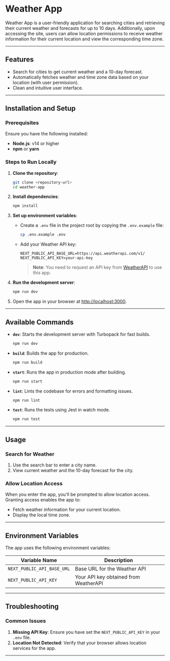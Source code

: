 # Weather App

Weather App is a user-friendly application for searching cities and retrieving their current weather and forecasts for up to 10 days. Additionally, upon accessing the site, users can allow location permissions to receive weather information for their current location and view the corresponding time zone.

---

## Features
- Search for cities to get current weather and a 10-day forecast.
- Automatically fetches weather and time zone data based on your location (with user permission).
- Clean and intuitive user interface.

---

## Installation and Setup

### Prerequisites
Ensure you have the following installed:
- **Node.js**: v14 or higher
- **npm** or **yarn**

### Steps to Run Locally
1. **Clone the repository**:
   ```bash
   git clone <repository-url>
   cd weather-app
   ```
2. **Install dependencies**:
   ```bash
   npm install
   ```
3. **Set up environment variables**:
   - Create a `.env` file in the project root by copying the `.env.example` file:
     ```bash
     cp .env.example .env
     ```
   - Add your Weather API key:
     ```env
     NEXT_PUBLIC_API_BASE_URL=https://api.weatherapi.com/v1/
     NEXT_PUBLIC_API_KEY=your-api-key
     ```
     > **Note**: You need to request an API key from [WeatherAPI](https://www.weatherapi.com/) to use this app.

4. **Run the development server**:
   ```bash
   npm run dev
   ```

5. Open the app in your browser at [http://localhost:3000](http://localhost:3000).

---

## Available Commands

- **`dev`**: Starts the development server with Turbopack for fast builds.
  ```bash
  npm run dev
  ```
- **`build`**: Builds the app for production.
  ```bash
  npm run build
  ```
- **`start`**: Runs the app in production mode after building.
  ```bash
  npm run start
  ```
- **`lint`**: Lints the codebase for errors and formatting issues.
  ```bash
  npm run lint
  ```
- **`test`**: Runs the tests using Jest in watch mode.
  ```bash
  npm run test
  ```

---

## Usage

### Search for Weather
1. Use the search bar to enter a city name.
2. View current weather and the 10-day forecast for the city.

### Allow Location Access
When you enter the app, you'll be prompted to allow location access. Granting access enables the app to:
- Fetch weather information for your current location.
- Display the local time zone.

---

## Environment Variables

The app uses the following environment variables:

| Variable Name              | Description                                       |
|----------------------------|---------------------------------------------------|
| `NEXT_PUBLIC_API_BASE_URL` | Base URL for the Weather API                      |
| `NEXT_PUBLIC_API_KEY`      | Your API key obtained from WeatherAPI             |

---

## Troubleshooting

### Common Issues
1. **Missing API Key**: Ensure you have set the `NEXT_PUBLIC_API_KEY` in your `.env` file.
2. **Location Not Detected**: Verify that your browser allows location services for the app.

---